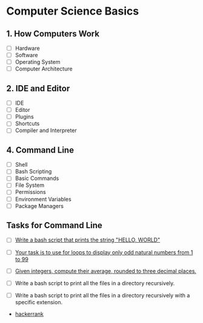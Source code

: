 # Computer Science Basics

## 1. How Computers Work

- [ ] Hardware
- [ ] Software
- [ ] Operating System
- [ ] Computer Architecture

## 2. IDE and Editor

- [ ] IDE
- [ ] Editor
- [ ] Plugins
- [ ] Shortcuts
- [ ] Compiler and Interpreter

## 4. Command Line

- [ ] Shell
- [ ] Bash Scripting
- [ ] Basic Commands
- [ ] File System
- [ ] Permissions
- [ ] Environment Variables
- [ ] Package Managers

## Tasks for Command Line

- [ ] [Write a bash script that prints the string "HELLO, WORLD"](https://www.hackerrank.com/challenges/bash-tutorials-lets-echo/problem?isFullScreen=true)
- [ ] [Your task is to use for loops to display only odd natural numbers from 1 to 99](https://www.hackerrank.com/challenges/bash-tutorials---looping-and-skipping/problem?isFullScreen=true)
- [ ] [Given  integers, compute their average, rounded to three decimal places.](https://www.hackerrank.com/challenges/bash-tutorials---compute-the-average/problem?isFullScreen=true)
- [ ] Write a bash script to print all the files in a directory recursively.
- [ ] Write a bash script to print all the files in a directory recursively with a specific extension.


- [hackerrank](https://www.hackerrank.com/)
